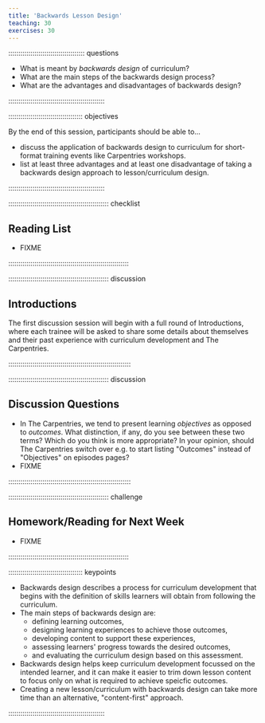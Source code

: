 ```yaml
---
title: 'Backwards Lesson Design'
teaching: 30
exercises: 30
---
```


:::::::::::::::::::::::::::::::::::::: questions 

- What is meant by _backwards design_ of curriculum?
- What are the main steps of the backwards design process?
- What are the advantages and disadvantages of backwards design?

::::::::::::::::::::::::::::::::::::::::::::::::

::::::::::::::::::::::::::::::::::::: objectives

By the end of this session, participants should be able to...

- discuss the application of backwards design to curriculum for short-format training events
  like Carpentries workshops.
- list at least three advantages and at least one disadvantage of 
  taking a backwards design approach to lesson/curriculum design.

::::::::::::::::::::::::::::::::::::::::::::::::

:::::::::::::::::::::::::::::::::::::::::::::::::: checklist

## Reading List

- FIXME

::::::::::::::::::::::::::::::::::::::::::::::::::::::::::::


:::::::::::::::::::::::::::::::::::::::::::::::::: discussion

## Introductions

The first discussion session will begin with a full round of Introductions,
where each trainee will be asked to share some details about themselves
and their past experience with curriculum development and The Carpentries.

:::::::::::::::::::::::::::::::::::::::::::::::::::::::::::::

:::::::::::::::::::::::::::::::::::::::::::::::::: discussion

## Discussion Questions

- In The Carpentries, we tend to present learning _objectives_ as opposed to _outcomes_. 
  What distinction, if any, do you see between these two terms?
  Which do you think is more appropriate?
  In your opinion, should The Carpentries switch over 
  e.g. to start listing "Outcomes" instead of "Objectives" on episodes pages?
- FIXME

:::::::::::::::::::::::::::::::::::::::::::::::::::::::::::::

:::::::::::::::::::::::::::::::::::::::::::::::::: challenge

## Homework/Reading for Next Week

- FIXME

::::::::::::::::::::::::::::::::::::::::::::::::::::::::::::

::::::::::::::::::::::::::::::::::::: keypoints 

- Backwards design describes a process for curriculum development that 
  begins with the definition of skills learners will obtain from following the curriculum.
- The main steps of backwards design are: 
  - defining learning outcomes, 
  - designing learning experiences to achieve those outcomes,
  - developing content to support these experiences,
  - assessing learners' progress towards the desired outcomes,
  - and evaluating the curriculum design based on this assessment.
- Backwards design helps keep curriculum development focussed on the intended learner, 
  and it can make it easier to trim down lesson content to focus only on 
  what is required to achieve speicfic outcomes.
- Creating a new lesson/curriculum with backwards design can take more time 
  than an alternative, "content-first" approach.

::::::::::::::::::::::::::::::::::::::::::::::::

